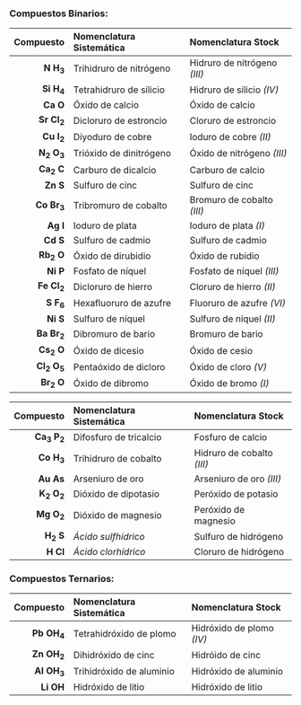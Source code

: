 ### Compuestos Binarios:  
|            Compuesto            | Nomenclatura Sistemática |      Nomenclatura Stock      |
|--------------------------------:|:-------------------------|:-----------------------------|
| **N<sub></sub> H<sub>3</sub>**  | Trihidruro de nitrógeno  | Hidruro de nitrógeno *(III)* |
| **Si<sub></sub> H<sub>4</sub>** | Tetrahidruro de silicio  | Hidruro de silicio *(IV)*    |
| **Ca<sub></sub> O<sub></sub>**  | Óxido de calcio          | Óxido de calcio              |
| **Sr<sub></sub> Cl<sub>2</sub>**| Dicloruro de estroncio   | Cloruro de estroncio         |
| **Cu<sub></sub> I<sub>2</sub>** | Diyoduro de cobre        | Ioduro de cobre *(II)*       |
| **N<sub>2</sub> O<sub>3</sub>** | Trióxido de dinitrógeno  | Óxido de nitrógeno *(III)*   |
| **Ca<sub>2</sub> C<sub></sub>** | Carburo de dicalcio      | Carburo de calcio            |
| **Zn<sub></sub> S<sub></sub>**  | Sulfuro de cinc          | Sulfuro de cinc              |
| **Co<sub></sub> Br<sub>3</sub>**| Tribromuro de cobalto    | Bromuro de cobalto *(III)*   |
| **Ag<sub></sub> I<sub></sub>**  | Ioduro de plata          | Ioduro de plata *(I)*        |
| **Cd<sub></sub> S<sub></sub>**  | Sulfuro de cadmio        | Sulfuro de cadmio            |
| **Rb<sub>2</sub> O<sub></sub>** | Óxido de dirubidio       | Óxido de rubidio             |
| **Ni<sub></sub> P<sub></sub>**  | Fosfato de níquel        | Fosfato de níquel *(III)*    |
| **Fe<sub></sub> Cl<sub>2</sub>**| Dicloruro de hierro      | Cloruro de hierro *(II)*     |
| **S<sub></sub> F<sub>6</sub>**  | Hexafluoruro de azufre   | Fluoruro de azufre *(VI)*    |
| **Ni<sub></sub> S<sub></sub>**  | Sulfuro de níquel        | Sulfuro de níquel *(II)*     |
| **Ba<sub></sub> Br<sub>2</sub>**| Dibromuro de bario       | Bromuro de bario             |
| **Cs<sub>2</sub> O<sub></sub>** | Óxido de dicesio         | Óxido de cesio               |
| **Cl<sub>2</sub> O<sub>5</sub>**| Pentaóxido de dicloro    | Óxido de cloro *(V)*         |
| **Br<sub>2</sub> O<sub></sub>** | Óxido de dibromo         | Óxido de bromo *(I)*         |

|            Compuesto            | Nomenclatura Sistemática |      Nomenclatura Stock      |
|--------------------------------:|:-------------------------|:-----------------------------|
| **Ca<sub>3</sub> P<sub>2</sub>**| Difosfuro de tricalcio   | Fosfuro de calcio            |
| **Co<sub></sub> H<sub>3</sub>** | Trihidruro de cobalto    | Hidruro de cobalto *(III)*   |
| **Au<sub></sub> As<sub></sub>** | Arseniuro de oro         | Arseniuro de oro *(III)*     |
| **K<sub>2</sub> O<sub>2</sub>** | Dióxido de dipotasio     | Peróxido de potasio          |
| **Mg<sub></sub> O<sub>2</sub>** | Dióxido de magnesio      | Peróxido de magnesio         |
| **H<sub>2</sub> S<sub></sub>**  | *Ácido sulfhídrico*      | Sulfuro de hidrógeno         |
| **H<sub></sub> Cl<sub></sub>**  | *Ácido clorhídrico*      | Cloruro de hidrógeno         |

### Compuestos Ternarios:  
|             Compuesto             | Nomenclatura Sistemática |      Nomenclatura Stock      |
|----------------------------------:|:-------------------------|:-----------------------------|
| **Pb<sub></sub> OH<sub>4</sub>**  | Tetrahidróxido de plomo  | Hidróxido de plomo *(IV)*    |
| **Zn<sub></sub> OH<sub>2</sub>**  | Dihidróxido de cinc      | Hidróido de cinc             |
| **Al<sub></sub> OH<sub>3</sub>**  | Trihidróxido de aluminio | Hidróxido de aluminio        |
| **Li<sub></sub> OH<sub></sub>**   | Hidróxido de litio       | Hidróxido de litio           |
